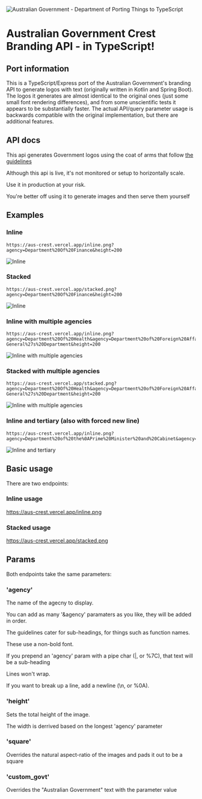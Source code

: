 ![Australian Government - Department of Porting Things to TypeScript](https://aus-crest.vercel.app/stacked.png?agency=Department%20of%20Porting%20Things%20to%20TypeScript&height=600)

# Australian Government Crest Branding API - in TypeScript!

## Port information

This is a TypeScript/Express port of the Australian Government's branding API to generate logos with text (originally written in Kotlin and Spring Boot). The logos it generates are almost identical to the original ones (just some small font rendering differences), and from some unscientific tests it appears to be substantially faster. The actual API/query parameter usage is backwards compatible with the original implementation, but there are additional features.

## API docs

This api generates Government logos using the coat of arms that follow [the guidelines](https://beta.dta.gov.au/help-and-advice/guides-and-tools/requirements-australian-government-websites/branding)

Although this api is live, it's not monitored or setup to horizontally scale.

Use it in production at your risk.

You're better off using it to generate images and then serve them yourself

## Examples

### Inline
```
https://aus-crest.vercel.app/inline.png?agency=Department%20Of%20Finance&height=200
```

![Inline](https://aus-crest.vercel.app/inline.png?agency=Department%20Of%20Finance&height=200)



### Stacked
```
https://aus-crest.vercel.app/stacked.png?agency=Department%20Of%20Finance&height=200
```

![Inline](https://aus-crest.vercel.app/stacked.png?agency=Department%20Of%20Finance&height=200)



### Inline with multiple agencies
```
https://aus-crest.vercel.app/inline.png?agency=Department%20Of%20Health&agency=Department%20of%20Foreign%20Affairs%20and%20Trade&agency=Attorney-General%27s%20Department&height=200
```

![Inline with multiple agencies](https://aus-crest.vercel.app/inline.png?agency=Department%20Of%20Health&agency=Department%20of%20Foreign%20Affairs%20and%20Trade&agency=Attorney-General%27s%20Department&height=200)

### Stacked with multiple agencies
```
https://aus-crest.vercel.app/stacked.png?agency=Department%20Of%20Health&agency=Department%20of%20Foreign%20Affairs%20and%20Trade&agency=Attorney-General%27s%20Department&height=200
```

![Inline with multiple agencies](https://aus-crest.vercel.app/stacked.png?agency=Department%20Of%20Health&agency=Department%20of%20Foreign%20Affairs%20and%20Trade&agency=Attorney-General%27s%20Department&height=200)



### Inline and tertiary (also with forced new line)
```
https://aus-crest.vercel.app/inline.png?agency=Department%20of%20the%0APrime%20Minister%20and%20Cabinet&agency=%7CGovernment%20Branding%20Unit&height=200
```

![Inline and tertiary ](https://aus-crest.vercel.app/inline.png?agency=Department%20of%20the%0APrime%20Minister%20and%20Cabinet&agency=%7CGovernment%20Branding%20Unit&height=200)


## Basic usage

There are two endpoints:

### Inline usage
https://aus-crest.vercel.app/inline.png


### Stacked usage
https://aus-crest.vercel.app/stacked.png


## Params
Both endpoints take the same parameters:

### 'agency'
The name of the agecny to display.

You can add as many '&agency' paramaters as you like, they will be added in order.

The guidelines cater for sub-headings, for things such as function names.

These use a non-bold font.

If you prepend an 'agency' param with a pipe char (|, or %7C), that text will be a sub-heading

Lines won't wrap.

If you want to break up a line, add a newline (\n, or %0A).

### 'height'
Sets the total height of the image.

The width is derrived based on the longest 'agency' parameter

### 'square'
Overrides the natural aspect-ratio of the images and pads it out to be a square

### 'custom_govt'
Overrides the "Australian Government" text with the parameter value